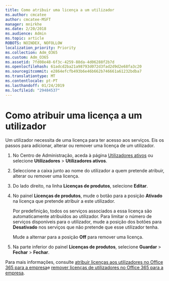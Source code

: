 ```yaml
---
title: Como atribuir uma licença a um utilizador
ms.author: cmcatee
author: cmcatee-MSFT
manager: mnirkhe
ms.date: 2/20/2018
ms.audience: Admin
ms.topic: article
ROBOTS: NOINDEX, NOFOLLOW
localization_priority: Priority
ms.collection: Adm_O365
ms.custom: Adm_O365
ms.assetid: 7fd08e48-6f3c-4259-88da-4d06288f2b7d
ms.openlocfilehash: 61adcd2ba21a98793d072d3fad2d9d2e68fa3c20
ms.sourcegitcommit: e2864efcfb493b6e46b662b746661a61232bdba7
ms.translationtype: MT
ms.contentlocale: pt-PT
ms.lasthandoff: 01/24/2019
ms.locfileid: "29484537"
---
```

# <a name="how-to-assign-a-license-to-a-user"></a>Como atribuir uma licença a um utilizador

Um utilizador necessita de uma licença para ter acesso aos serviços. Eis os passos para adicionar, alterar ou remover uma licença de um utilizador.
  
1. No Centro de Administração, aceda à página [Utilizadores ativos](https://go.microsoft.com/fwlink/p/?linkid=834822) ou selecione **Utilizadores** \> **Utilizadores ativos**.
    
2. Seleccione a caixa junto ao nome do utilizador a quem pretende atribuir, alterar ou remover uma licença.
    
3. Do lado direito, na linha **Licenças de produtos**, selecione **Editar**.
    
4. No painel **Licenças de produtos**, mude o botão para a posição **Ativado** na licença que pretende atribuir a este utilizador. 
    
    Por predefinição, todos os serviços associados a essa licença são automaticamente atribuídos ao utilizador. Para limitar o número de serviços disponíveis para o utilizador, mude a posição dos botões para **Desativado** nos serviços que não pretende que esse utilizador tenha. 
    
    Mude a alternar para a posição **Off** para remover uma licença. 
    
5. Na parte inferior do painel **Licenças de produtos**, selecione **Guardar** \> **Fechar** \> **Fechar**.
    
Para mais informações, consulte [atribuir licenças aos utilizadores no Office 365 para a empresa](https://support.office.com/article/997596b5-4173-4627-b915-36abac6786dc)e [remover licenças de utilizadores no Office 365 para a empresa](https://support.office.com/article/9b497c85-d0a4-4735-80fa-d3565bc05bd1).
  

